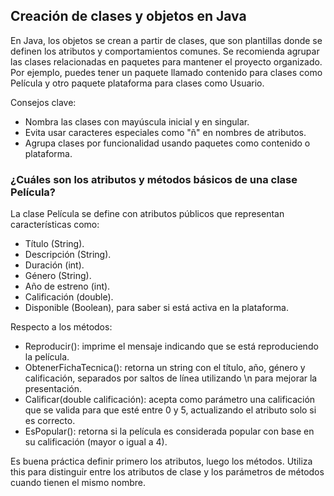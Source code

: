 <h2 align="left"> Creación de clases y objetos en Java </h2>

<p align="left"> En Java, los objetos se crean a partir de clases, que son plantillas donde se definen los atributos y comportamientos comunes. Se recomienda agrupar las clases relacionadas en paquetes para mantener el proyecto organizado. Por ejemplo, puedes tener un paquete llamado contenido para clases como Película y otro paquete plataforma para clases como Usuario.

Consejos clave: 
- Nombra las clases con mayúscula inicial y en singular. 
- Evita usar caracteres especiales como "ñ" en nombres de atributos. 
- Agrupa clases por funcionalidad usando paquetes como contenido o plataforma. </p>


<h3> ¿Cuáles son los atributos y métodos básicos de una clase Película? </h3>

<p align="left"> La clase Película se define con atributos públicos que representan características como: 

- Título (String). 
- Descripción (String). 
- Duración (int). 
- Género (String). 
- Año de estreno (int). 
- Calificación (double). 
- Disponible (Boolean), para saber si está activa en la plataforma.

Respecto a los métodos: 
- Reproducir(): imprime el mensaje indicando que se está reproduciendo la película. 
- ObtenerFichaTecnica(): retorna un string con el título, año, género y calificación, separados por saltos de línea utilizando \n para mejorar la presentación. 
- Calificar(double calificación): acepta como parámetro una calificación que se valida para que esté entre 0 y 5, actualizando el atributo solo si es correcto. 
- EsPopular(): retorna si la película es considerada popular con base en su calificación (mayor o igual a 4).

Es buena práctica definir primero los atributos, luego los métodos. Utiliza this para distinguir entre los atributos de clase y los parámetros de métodos cuando tienen el mismo nombre.

</p>